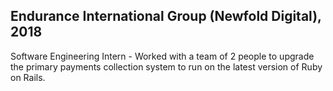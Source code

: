 ## Endurance International Group (Newfold Digital), 2018

Software Engineering Intern - Worked with a team of 2 people to upgrade the primary payments collection system to run on the latest version of Ruby on Rails.